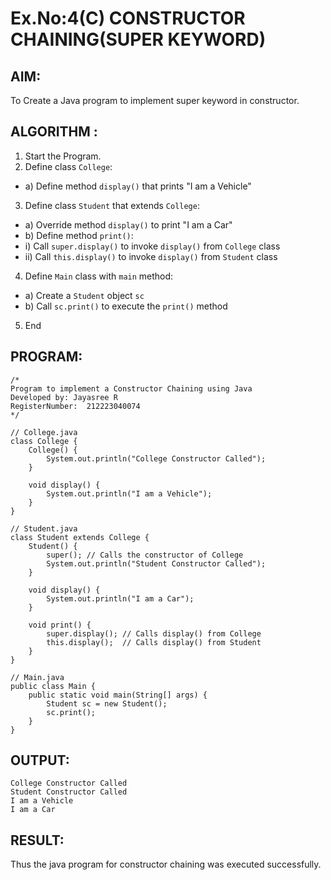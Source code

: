 # Ex.No:4(C)    CONSTRUCTOR CHAINING(SUPER KEYWORD)

## AIM:
To Create a Java program to implement super keyword in constructor.

## ALGORITHM :
1.  Start the Program.
2.	Define class `College`:
-	a) Define method `display()` that prints "I am a Vehicle"
3.	Define class `Student` that extends `College`:
-	a) Override method `display()` to print "I am a Car"
-	b) Define method `print()`:
-	i) Call `super.display()` to invoke `display()` from `College` class
-	ii) Call `this.display()` to invoke `display()` from `Student` class
4.	Define `Main` class with `main` method:
-	a) Create a `Student` object `sc`
-	b) Call `sc.print()` to execute the `print()` method
5.	End







## PROGRAM:
 ```
/*
Program to implement a Constructor Chaining using Java
Developed by: Jayasree R
RegisterNumber:  212223040074
*/
```
```
// College.java
class College {
    College() {
        System.out.println("College Constructor Called");
    }

    void display() {
        System.out.println("I am a Vehicle");
    }
}

// Student.java
class Student extends College {
    Student() {
        super(); // Calls the constructor of College
        System.out.println("Student Constructor Called");
    }

    void display() {
        System.out.println("I am a Car");
    }

    void print() {
        super.display(); // Calls display() from College
        this.display();  // Calls display() from Student
    }
}

// Main.java
public class Main {
    public static void main(String[] args) {
        Student sc = new Student();
        sc.print();
    }
}
```




## OUTPUT:
```
College Constructor Called
Student Constructor Called
I am a Vehicle
I am a Car
```

## RESULT:
Thus the java program for constructor chaining was executed successfully.




